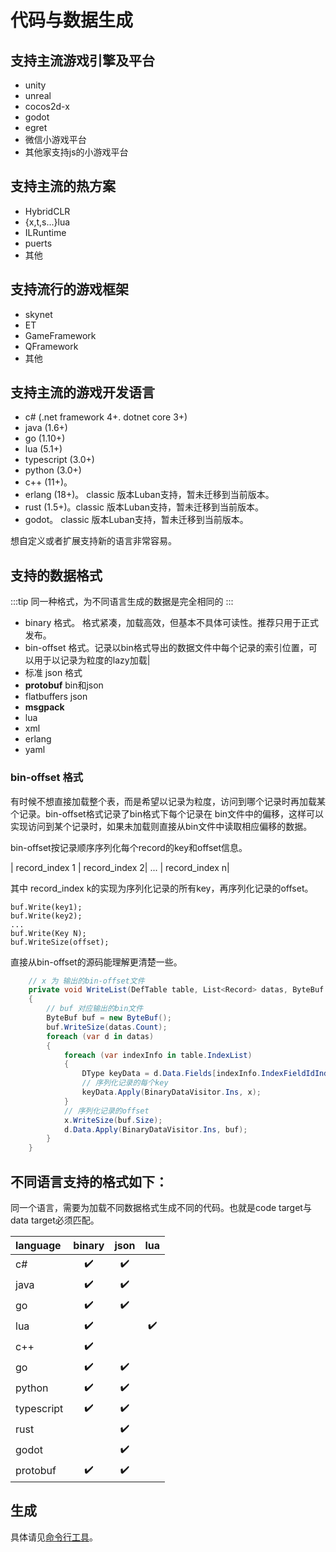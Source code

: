 # 代码与数据生成

## 支持主流游戏引擎及平台

  - unity
  - unreal
  - cocos2d-x
  - godot
  - egret
  - 微信小游戏平台
  - 其他家支持js的小游戏平台

## 支持主流的热方案

- HybridCLR
- {x,t,s...}lua
- ILRuntime
- puerts
- 其他


## 支持流行的游戏框架

- skynet
- ET
- GameFramework
- QFramework
- 其他

##  支持主流的游戏开发语言

  - c# (.net framework 4+. dotnet core 3+)
  - java (1.6+)
  - go (1.10+)
  - lua (5.1+)
  - typescript (3.0+)
  - python (3.0+)
  - c++ (11+)。
  - erlang (18+)。 classic 版本Luban支持，暂未迁移到当前版本。
  - rust (1.5+)。classic 版本Luban支持，暂未迁移到当前版本。
  - godot。 classic 版本Luban支持，暂未迁移到当前版本。

想自定义或者扩展支持新的语言非常容易。


## 支持的数据格式

:::tip
同一种格式，为不同语言生成的数据是完全相同的
:::


- binary 格式。 格式紧凑，加载高效，但基本不具体可读性。推荐只用于正式发布。
- bin-offset 格式。记录以bin格式导出的数据文件中每个记录的索引位置，可以用于以记录为粒度的lazy加载|
- 标准 json 格式
- **protobuf** bin和json
- flatbuffers json
- **msgpack**
- lua 
- xml 
- erlang
- yaml

### bin-offset 格式

有时候不想直接加载整个表，而是希望以记录为粒度，访问到哪个记录时再加载某个记录。bin-offset格式记录了bin格式下每个记录在
bin文件中的偏移，这样可以实现访问到某个记录时，如果未加载则直接从bin文件中读取相应偏移的数据。

bin-offset按记录顺序序列化每个record的key和offset信息。

| record_index 1 | record_index 2| ... | record_index n|

其中 record_index k的实现为序列化记录的所有key，再序列化记录的offset。

```text
buf.Write(key1);
buf.Write(key2);
...
buf.Write(Key N);
buf.WriteSize(offset);
```

直接从bin-offset的源码能理解更清楚一些。

```csharp
    // x 为 输出的bin-offset文件
    private void WriteList(DefTable table, List<Record> datas, ByteBuf x)
    {
        // buf 对应输出的bin文件
        ByteBuf buf = new ByteBuf();
        buf.WriteSize(datas.Count);
        foreach (var d in datas)
        {
            foreach (var indexInfo in table.IndexList)
            {
                DType keyData = d.Data.Fields[indexInfo.IndexFieldIdIndex];
                // 序列化记录的每个key
                keyData.Apply(BinaryDataVisitor.Ins, x);
            }
            // 序列化记录的offset
            x.WriteSize(buf.Size);
            d.Data.Apply(BinaryDataVisitor.Ins, buf);
        }
    }
```

## 不同语言支持的格式如下：

同一个语言，需要为加载不同数据格式生成不同的代码。也就是code target与data target必须匹配。

| language | binary | json | lua |
| :- | :-: | :-: | :-:|
| c# | :heavy_check_mark: | :heavy_check_mark: ||
|java| :heavy_check_mark: | :heavy_check_mark: ||
|go | :heavy_check_mark: | :heavy_check_mark: ||
|lua| :heavy_check_mark: |  | :heavy_check_mark: |
|c++| :heavy_check_mark: | ||
|go|:heavy_check_mark: | :heavy_check_mark: ||
|python| :heavy_check_mark: | :heavy_check_mark: ||
|typescript| :heavy_check_mark: | :heavy_check_mark: ||
|rust|  | :heavy_check_mark: | |
|godot|  | :heavy_check_mark: | |
|protobuf|:heavy_check_mark:|:heavy_check_mark:|

## 生成

具体请见[命令行工具](./commandtools)。



